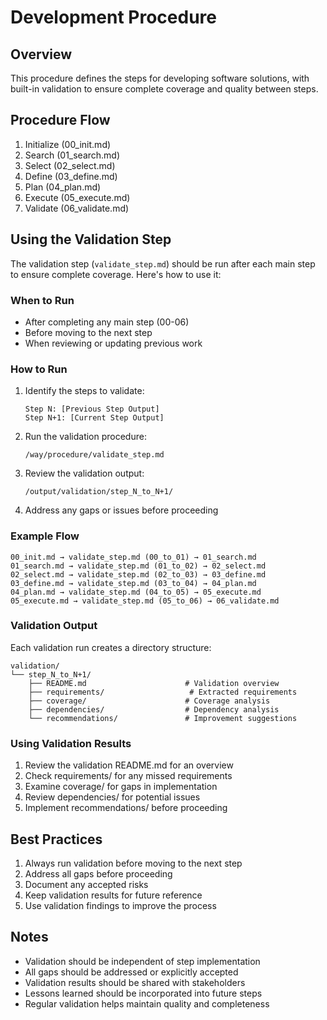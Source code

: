 # Development Procedure

## Overview
This procedure defines the steps for developing software solutions, with built-in validation to ensure complete coverage and quality between steps.

## Procedure Flow
1. Initialize (00_init.md)
2. Search (01_search.md)
3. Select (02_select.md)
4. Define (03_define.md)
5. Plan (04_plan.md)
6. Execute (05_execute.md)
7. Validate (06_validate.md)

## Using the Validation Step
The validation step (`validate_step.md`) should be run after each main step to ensure complete coverage. Here's how to use it:

### When to Run
- After completing any main step (00-06)
- Before moving to the next step
- When reviewing or updating previous work

### How to Run
1. Identify the steps to validate:
   ```
   Step N: [Previous Step Output]
   Step N+1: [Current Step Output]
   ```

2. Run the validation procedure:
   ```
   /way/procedure/validate_step.md
   ```

3. Review the validation output:
   ```
   /output/validation/step_N_to_N+1/
   ```

4. Address any gaps or issues before proceeding

### Example Flow
```
00_init.md → validate_step.md (00_to_01) → 01_search.md
01_search.md → validate_step.md (01_to_02) → 02_select.md
02_select.md → validate_step.md (02_to_03) → 03_define.md
03_define.md → validate_step.md (03_to_04) → 04_plan.md
04_plan.md → validate_step.md (04_to_05) → 05_execute.md
05_execute.md → validate_step.md (05_to_06) → 06_validate.md
```

### Validation Output
Each validation run creates a directory structure:
```
validation/
└── step_N_to_N+1/
    ├── README.md                      # Validation overview
    ├── requirements/                   # Extracted requirements
    ├── coverage/                      # Coverage analysis
    ├── dependencies/                  # Dependency analysis
    └── recommendations/               # Improvement suggestions
```

### Using Validation Results
1. Review the validation README.md for an overview
2. Check requirements/ for any missed requirements
3. Examine coverage/ for gaps in implementation
4. Review dependencies/ for potential issues
5. Implement recommendations/ before proceeding

## Best Practices
1. Always run validation before moving to the next step
2. Address all gaps before proceeding
3. Document any accepted risks
4. Keep validation results for future reference
5. Use validation findings to improve the process

## Notes
- Validation should be independent of step implementation
- All gaps should be addressed or explicitly accepted
- Validation results should be shared with stakeholders
- Lessons learned should be incorporated into future steps
- Regular validation helps maintain quality and completeness 